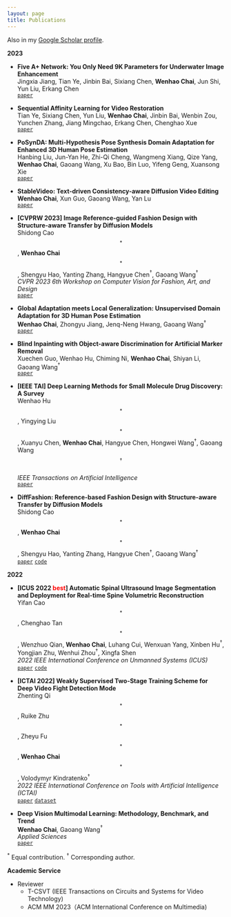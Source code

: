```yaml
---
layout: page
title: Publications
---
```


Also in my <a href="https://scholar.google.com/citations?user=SL--7UMAAAAJ&hl=en" target="_blank">Google Scholar profile</a>.

**2023**

- **Five A+ Network: You Only Need 9K Parameters for Underwater Image Enhancement**  
  Jingxia Jiang, Tian Ye, Jinbin Bai, Sixiang Chen, **Wenhao Chai**, Jun Shi, Yun Liu, Erkang Chen  
  [`paper`]()   

- **Sequential Affinity Learning for Video Restoration**  
  Tian Ye, Sixiang Chen, Yun Liu, **Wenhao Chai**, Jinbin Bai, Wenbin Zou, Yunchen Zhang, Jiang Mingchao, Erkang Chen, Chenghao Xue   
  [`paper`]()

- **PoSynDA: Multi-Hypothesis Pose Synthesis Domain Adaptation for Enhanced 3D Human Pose Estimation**  
  Hanbing Liu, Jun-Yan He, Zhi-Qi Cheng, Wangmeng Xiang, Qize Yang, **Wenhao Chai**, Gaoang Wang, Xu Bao, Bin Luo, Yifeng Geng, Xuansong Xie  
  [`paper`]()

- **StableVideo: Text-driven Consistency-aware Diffusion Video Editing**  
  **Wenhao Chai**, Xun Guo, Gaoang Wang, Yan Lu   
  [`paper`]()

- **[CVPRW 2023] Image Reference-guided Fashion Design with Structure-aware Transfer by Diffusion Models**  
  Shidong Cao$$^*$$, **Wenhao Chai**$$^*$$, Shengyu Hao, Yanting Zhang, Hangyue Chen$^\dagger$, Gaoang Wang$^\dagger$   
  *CVPR 2023 6th Workshop on Computer Vision for Fashion, Art, and Design*  
  [`paper`](https://arxiv.org/abs/2302.06826)

- **Global Adaptation meets Local Generalization: Unsupervised Domain Adaptation for 3D Human Pose Estimation**   
  **Wenhao Chai**, Zhongyu Jiang, Jenq-Neng Hwang, Gaoang Wang$^\dagger$  
  [`paper`](https://arxiv.org/abs/2303.16456)

- **Blind Inpainting with Object-aware Discrimination for Artificial Marker Removal**  
  Xuechen Guo, Wenhao Hu, Chiming Ni, **Wenhao Chai**, Shiyan Li, Gaoang Wang$^\dagger$   
  [`paper`](https://arxiv.org/abs/2303.15124)

- **[IEEE TAI] Deep Learning Methods for Small Molecule Drug Discovery: A Survey**  
  Wenhao Hu$$^*$$, Yingying Liu$$^*$$, Xuanyu Chen, **Wenhao Chai**, Hangyue Chen, Hongwei Wang$^\dagger$, Gaoang Wang$$^\dagger$$   
  *IEEE Transactions on Artificial Intelligence*  
  [`paper`](https://arxiv.org/abs/2303.00313)

- **DiffFashion: Reference-based Fashion Design with Structure-aware Transfer by Diffusion Models**   
  Shidong Cao$$^*$$, **Wenhao Chai**$$^*$$, Shengyu Hao, Yanting Zhang, Hangyue Chen$^\dagger$, Gaoang Wang$^\dagger$   
  [`paper`](https://arxiv.org/abs/2302.06826)
  [`code`](https://github.com/Rem105-210/DiffFashion)

**2022**

- **[ICUS 2022 <font color='red'>best</font>] Automatic Spinal Ultrasound Image Segmentation and Deployment for Real-time Spine Volumetric Reconstruction**   
  Yifan Cao$$^*$$, Chenghao Tan$$^*$$, Wenzhuo Qian, **Wenhao Chai**, Luhang Cui, Wenxuan Yang, Xinben Hu$^\dagger$, Yongjian Zhu, Wenhui Zhou$^\dagger$, Xingfa Shen  
  *2022 IEEE International Conference on Unmanned Systems (ICUS)*  
  [`paper`](https://ieeexplore.ieee.org/document/9987127/)
  [`code`](https://github.com/rese1f/Spinal-Segmentation-and-3D-Reconstruction)


- **[ICTAI 2022] Weakly Supervised Two-Stage Training Scheme for Deep Video Fight Detection Mode**  
  Zhenting Qi$$^*$$, Ruike Zhu$$^*$$, Zheyu Fu$$^*$$, **Wenhao Chai**$$^*$$, Volodymyr Kindratenko$^\dagger$  
  *2022 IEEE International Conference on Tools with Artificial Intelligence (ICTAI)*  
  [`paper`](https://arxiv.org/abs/2209.11477)
  [`dataset`](https://github.com/rese1f/VideoFightDetection)


- **Deep Vision Multimodal Learning: Methodology, Benchmark, and Trend**   
  **Wenhao Chai**, Gaoang Wang$^\dagger$  
  *Applied Sciences*  
  [`paper`](https://www.mdpi.com/2076-3417/12/13/6588)


$^*$ Equal contribution.
$^\dagger$ Corresponding author.

**Academic Service**

- Reviewer
  - T-CSVT (IEEE Transactions on Circuits and Systems for Video Technology)
  - ACM MM 2023（ACM International Conference on Multimedia)
